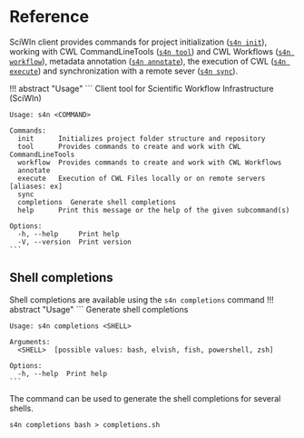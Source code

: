 # Reference
SciWIn client provides commands for project initialization ([`s4n init`](init.md)), working with CWL CommandLineTools ([`s4n tool`](tool.md)) and CWL Workflows ([`s4n workflow`](workflow.md)), metadata annotation ([`s4n annotate`](annotate.md)), the execution of CWL ([`s4n execute`](execute.md)) and synchronization with a remote sever ([`s4n sync`](sync.md)).

!!! abstract "Usage"
    ```
    Client tool for Scientific Workflow Infrastructure (SciWIn)

    Usage: s4n <COMMAND>

    Commands:
      init      Initializes project folder structure and repository
      tool      Provides commands to create and work with CWL CommandLineTools
      workflow  Provides commands to create and work with CWL Workflows
      annotate  
      execute   Execution of CWL Files locally or on remote servers [aliases: ex]
      sync      
      completions  Generate shell completions
      help      Print this message or the help of the given subcommand(s)

    Options:
      -h, --help     Print help
      -V, --version  Print version
    ```

## Shell completions
Shell completions are available using the `s4n completions` command
!!! abstract "Usage"
    ``` 
    Generate shell completions

    Usage: s4n completions <SHELL>

    Arguments:
      <SHELL>  [possible values: bash, elvish, fish, powershell, zsh]

    Options:
      -h, --help  Print help
    ```
The command can be used to generate the shell completions for several shells.
```
s4n completions bash > completions.sh
```
